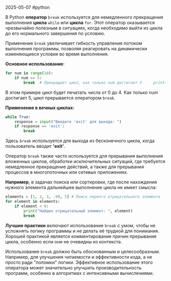 2025-05-07
#python 


В Python **оператор** `break` используется для немедленного прекращения выполнения **цикла** `while` или **цикла** `for`. Этот оператор оказывается чрезвычайно полезным в ситуациях, когда необходимо выйти из цикла до его нормального завершения по условию.

Применение `break` увеличивает гибкость управления потоком выполнения программы, позволяя реагировать на динамически изменяющиеся условия во время выполнения.

**Основное использование**:

```python
for num in range(10):     
	if num == 5:         
		break  # Прекращает цикл, как только num достигает 5     print(num)
```

В этом примере цикл будет печатать числа от 0 до 4. Как только num достигает 5, цикл прерывается оператором `break`.

**Применение в вечных циклах:**

```python 
while True:     
	response = input("Введите 'exit' для выхода: ")     
	if response == 'exit':        
		break
```

Здесь `break` используется для выхода из бесконечного цикла, когда пользователь вводит **'exit'**.

Оператор `break` также часто используется для прерывания выполнения вложенных циклов, обработки исключительных ситуаций, где требуется немедленное прекращение действий, а также для прерывания процессов в многопоточных или сетевых приложениях.

**Например**, в задачах поиска или сортировки, где после нахождения нужного элемента дальнейшее выполнение цикла не имеет смысла:

```python 
elements = [1, 2, 3, -99, 5] # Поиск первого отрицательного элемента 
for element in elements:     
	if element < 0:         
		print("Найден отрицательный элемент: ", element)         
		break
```

**Лучшие практики** включают использование `break` с умом, чтобы не усложнять логику программы и не делать её трудной для понимания. Хорошей практикой является комментирование причин прерывания цикла, особенно если они не очевидны из контекста.

Использование `break` должно быть обоснованным и целесообразным. Например, для улучшения читаемости и эффективности кода, а не просто ради "поломки" логики. Эффективное использование этого оператора может значительно улучшить производительность программ, особенно в алгоритмах с интенсивными вычислениями.

